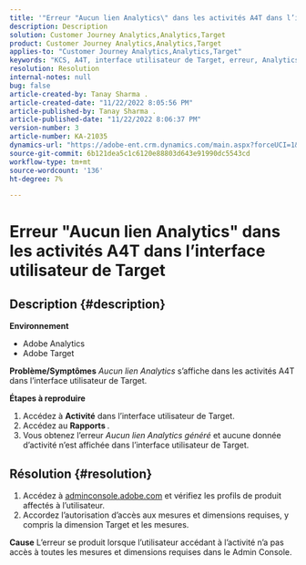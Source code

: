 ```yaml
---
title: '"Erreur "Aucun lien Analytics\" dans les activités A4T dans l’interface utilisateur de Target"'
description: Description
solution: Customer Journey Analytics,Analytics,Target
product: Customer Journey Analytics,Analytics,Target
applies-to: "Customer Journey Analytics,Analytics,Target"
keywords: "KCS, A4T, interface utilisateur de Target, erreur, Analytics"
resolution: Resolution
internal-notes: null
bug: false
article-created-by: Tanay Sharma .
article-created-date: "11/22/2022 8:05:56 PM"
article-published-by: Tanay Sharma .
article-published-date: "11/22/2022 8:06:37 PM"
version-number: 3
article-number: KA-21035
dynamics-url: "https://adobe-ent.crm.dynamics.com/main.aspx?forceUCI=1&pagetype=entityrecord&etn=knowledgearticle&id=d5858012-a16a-ed11-9561-6045bd006a22"
source-git-commit: 6b121dea5c1c6120e88803d643e91990dc5543cd
workflow-type: tm+mt
source-wordcount: '136'
ht-degree: 7%

---
```


# Erreur &quot;Aucun lien Analytics&quot; dans les activités A4T dans l’interface utilisateur de Target

## Description {#description}

<b>Environnement</b>
- Adobe Analytics
- Adobe Target



<b>Problème/Symptômes</b>
*Aucun lien Analytics* s’affiche dans les activités A4T dans l’interface utilisateur de Target.



<b>Étapes à reproduire</b>

1. Accédez à <b>Activité</b> dans l’interface utilisateur de Target.
2. Accédez au <b>Rapports </b>.
3. Vous obtenez l’erreur *Aucun lien Analytics généré* et aucune donnée d’activité n’est affichée dans l’interface utilisateur de Target.



## Résolution {#resolution}


1. Accédez à [adminconsole.adobe.com](https://adminconsole.adobe.com/) et vérifiez les profils de produit affectés à l’utilisateur.
2. Accordez l’autorisation d’accès aux mesures et dimensions requises, y compris la dimension Target et les mesures.



<b>Cause</b>
L’erreur se produit lorsque l’utilisateur accédant à l’activité n’a pas accès à toutes les mesures et dimensions requises dans le Admin Console.
